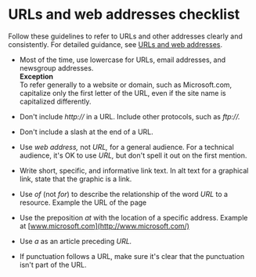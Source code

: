 # URLs and web addresses checklist

Follow these guidelines to refer to URLs and other addresses clearly and consistently. For detailed guidance, see [URLs and web addresses](/style-guide/urls-web-addresses).

  - Most of the time, use lowercase for URLs, email addresses, and newsgroup addresses.  
    **Exception**  
    To refer generally to a website or domain, such as Microsoft.com, capitalize only the first letter of the URL, even if the site name is capitalized differently.  
    
  - Don't include *http://* in a URL. Include other protocols, such as *ftp://.*
  - Don't include a slash at the end of a URL.
  - Use *web address,* not *URL,* for a general audience. For a technical audience, it's OK to use *URL,* but don't spell it out on the first mention.
  - Write short, specific, and informative link text. In alt text for a graphical link, state that the graphic is a link.
  - Use *of* (not *for*) to describe the relationship of the word *URL* to a resource.
    Example the URL of the page
  - Use the preposition *at* with the location of a specific address.
    Example at [www.microsoft.com](http://www.microsoft.com/)
  - Use *a* as an article preceding *URL.*
  - If punctuation follows a URL, make sure it's clear that the punctuation isn't part of the URL. 
